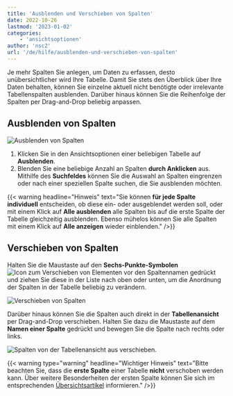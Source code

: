 ```yaml
---
title: 'Ausblenden und Verschieben von Spalten'
date: 2022-10-26
lastmod: '2023-01-02'
categories:
    - 'ansichtsoptionen'
author: 'nsc2'
url: '/de/hilfe/ausblenden-und-verschieben-von-spalten'
---
```


Je mehr Spalten Sie anlegen, um Daten zu erfassen, desto unübersichtlicher wird Ihre Tabelle. Damit Sie stets den Überblick über Ihre Daten behalten, können Sie einzelne aktuell nicht benötigte oder irrelevante Tabellenspalten ausblenden. Darüber hinaus können Sie die Reihenfolge der Spalten per Drag-and-Drop beliebig anpassen.

## Ausblenden von Spalten

![Ausblenden von Spalten](https://seatable.io/wp-content/uploads/2022/10/hide-coloumns-2.gif)

1. Klicken Sie in den Ansichtsoptionen einer beliebigen Tabelle auf **Ausblenden**.
2. Blenden Sie eine beliebige Anzahl an Spalten **durch Anklicken** aus. Mithilfe des **Suchfeldes** können Sie die Auswahl an Spalten eingrenzen oder nach einer speziellen Spalte suchen, die Sie ausblenden möchten.

{{< warning  headline="Hinweis"  text="Sie können **für jede Spalte individuell** entscheiden, ob diese ein- oder ausgeblendet werden soll, oder mit einem Klick auf **Alle ausblenden** alle Spalten bis auf die erste Spalte der Tabelle gleichzeitig ausblenden. Ebenso mühelos können Sie alle Spalten mit einem Klick auf **Alle anzeigen** wieder einblenden." />}}

## Verschieben von Spalten

Halten Sie die Maustaste auf den **Sechs-Punkte-Symbolen** ![Icon zum Verschieben von Elementen](https://seatable.io/wp-content/uploads/2022/10/move-icon.png) vor den Spaltennamen gedrückt und ziehen Sie diese in der Liste nach oben oder unten, um die Anordnung der Spalten in der Tabelle beliebig zu verändern.

![Verschieben von Spalten](https://seatable.io/wp-content/uploads/2022/10/moving-columns.gif)

Darüber hinaus können Sie die Spalten auch direkt in der **Tabellenansicht** per Drag-and-Drop verschieben. Halten Sie dazu die Maustaste auf dem **Namen einer Spalte** gedrückt und bewegen Sie die Spalte nach rechts oder links.

![Spalten von der Tabellenansicht aus verschieben.](https://seatable.io/wp-content/uploads/2022/10/moving-columns-from-the-table-view.gif)

{{< warning  type="warning" headline="Wichtiger Hinweis"  text="Bitte beachten Sie, dass die **erste Spalte** einer Tabelle **nicht** verschoben werden kann. Über weitere Besonderheiten der ersten Spalte können Sie sich im entsprechenden [Übersichtsartikel](\"https://seatable.io/docs/spalten/die-besonderheiten-der-ersten-spalte/\") informieren." />}}
